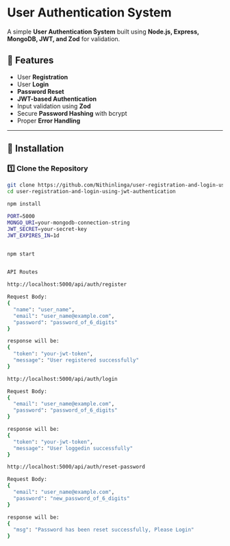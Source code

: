 # User Authentication System

A simple **User Authentication System** built using **Node.js, Express, MongoDB, JWT, and Zod** for validation.

## 📜 Features
- User **Registration**
- User **Login**
- **Password Reset**
- **JWT-based Authentication**
- Input validation using **Zod**
- Secure **Password Hashing** with bcrypt
- Proper **Error Handling**

---

## 🚀 Installation

### 1️⃣ Clone the Repository  
```bash
git clone https://github.com/Nithinlinga/user-registration-and-login-using-jwt-authentication
cd user-registration-and-login-using-jwt-authentication

npm install

PORT=5000
MONGO_URI=your-mongodb-connection-string
JWT_SECRET=your-secret-key
JWT_EXPIRES_IN=1d


npm start


API Routes

http://localhost:5000/api/auth/register

Request Body:
{
  "name": "user_name",
  "email": "user_name@example.com",
  "password": "password_of_6_digits"
}

response will be:
{
  "token": "your-jwt-token",
  "message": "User registered successfully"
}

http://localhost:5000/api/auth/login

Request Body:
{
  "email": "user_name@example.com",
  "password": "password_of_6_digits"
}

response will be:
{
  "token": "your-jwt-token",
  "message": "User loggedin successfully"
}

http://localhost:5000/api/auth/reset-password

Request Body:
{
  "email": "user_name@example.com",
  "password": "new_password_of_6_digits"
}

response will be:
{
  "msg": "Password has been reset successfully, Please Login"
}


